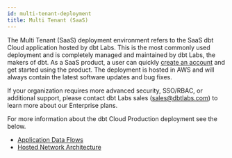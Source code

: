 ```yaml
---
id: multi-tenant-deployment
title: Multi Tenant (SaaS)
---
```


The Multi Tenant (SaaS) deployment environment refers to the SaaS dbt Cloud application hosted by dbt Labs. This is the most commonly used deployment and is completely managed and maintained by dbt Labs, the makers of dbt. As a SaaS product, a user can quickly [create an account](https://www.getdbt.com/signup/) and get started using the product. The deployment is hosted in AWS and will always contain the latest software updates and bug fixes.

If your organization requires more advanced security, SSO/RBAC, or additional support, please contact dbt Labs sales (sales@dbtlabs.com) to learn more about our Enterprise plans. 

For more information about the dbt Cloud Production deployment see the below.

- [Application Data Flows](/docs/dbt-cloud/deployments/deployment-architecture#application-data-flows)
- [Hosted Network Architecture](/docs/dbt-cloud/deployments/deployment-architecture#hosted-network-architecture)

